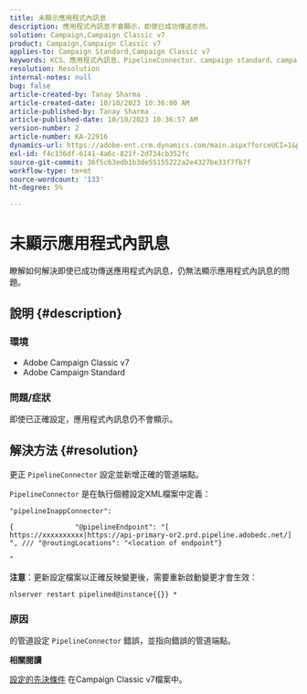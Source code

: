 ```yaml
---
title: 未顯示應用程式內訊息
description: 應用程式內訊息不會顯示，即使已成功傳送亦然。
solution: Campaign,Campaign Classic v7
product: Campaign,Campaign Classic v7
applies-to: Campaign Standard,Campaign Classic v7
keywords: KCS、應用程式內訊息、PipelineConnector、campaign standard、campaign classic、未顯示
resolution: Resolution
internal-notes: null
bug: false
article-created-by: Tanay Sharma .
article-created-date: 10/10/2023 10:36:00 AM
article-published-by: Tanay Sharma .
article-published-date: 10/10/2023 10:36:57 AM
version-number: 2
article-number: KA-22916
dynamics-url: https://adobe-ent.crm.dynamics.com/main.aspx?forceUCI=1&pagetype=entityrecord&etn=knowledgearticle&id=e9409bc8-5867-ee11-9ae7-6045bd0063aa
exl-id: f4c136df-6141-4a6c-821f-2d734cb352fc
source-git-commit: 36f5c63edb1b3de55155222a2e4327be33f7fb7f
workflow-type: tm+mt
source-wordcount: '133'
ht-degree: 5%

---
```


# 未顯示應用程式內訊息


瞭解如何解決即使已成功傳送應用程式內訊息，仍無法顯示應用程式內訊息的問題。

## 說明 {#description}


### 環境

- Adobe Campaign Classic v7
- Adobe Campaign Standard




### 問題/症狀

即使已正確設定，應用程式內訊息仍不會顯示。


## 解決方法 {#resolution}


更正 `PipelineConnector` 設定並新增正確的管道端點。

`PipelineConnector` 是在執行個體設定XML檔案中定義：




```
"pipelineInappConnector":

{               "@pipelineEndpoint": "[ https://xxxxxxxxxx|https://api-primary-or2.prd.pipeline.adobedc.net/] ", /// "@routingLocations": "<location of endpoint"}

"
```




<b>注意</b>：更新設定檔案以正確反映變更後，需要重新啟動變更才會生效：

`nlserver restart pipelined@instance{{}} *`



### 原因

的管道設定 `PipelineConnector` 錯誤，並指向錯誤的管道端點。



<b>相關閱讀</b>

[設定的先決條件](https://experienceleague.adobe.com/docs/campaign-classic/using/integrating-with-adobe-experience-cloud/experience-triggers/configuring-pipeline.html#prerequisites) 在Campaign Classic v7檔案中。
